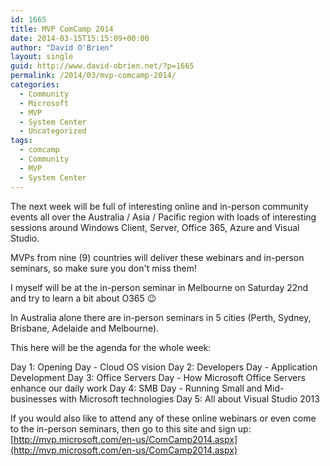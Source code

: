```yaml
---
id: 1665
title: MVP ComCamp 2014
date: 2014-03-15T15:15:09+00:00
author: "David O'Brien"
layout: single
guid: http://www.david-obrien.net/?p=1665
permalink: /2014/03/mvp-comcamp-2014/
categories:
  - Community
  - Microsoft
  - MVP
  - System Center
  - Uncategorized
tags:
  - comcamp
  - Community
  - MVP
  - System Center
---
```

The next week will be full of interesting online and in-person community events all over the Australia / Asia / Pacific region with loads of interesting sessions around Windows Client, Server, Office 365, Azure and Visual Studio.

MVPs from nine (9) countries will deliver these webinars and in-person seminars, so make sure you don't miss them!

I myself will be at the in-person seminar in Melbourne on Saturday 22nd and try to learn a bit about O365 😉

In Australia alone there are in-person seminars in 5 cities (Perth, Sydney, Brisbane, Adelaide and Melbourne).

This here will be the agenda for the whole week:


Day 1: Opening Day - Cloud OS vision
Day 2: Developers Day - Application Development
Day 3: Office Servers Day - How Microsoft Office Servers enhance our daily work
Day 4: SMB Day - Running Small and Mid-businesses with Microsoft technologies
Day 5: All about Visual Studio 2013

If you would also like to attend any of these online webinars or even come to the in-person seminars, then go to this site and sign up: [http://mvp.microsoft.com/en-us/ComCamp2014.aspx](http://mvp.microsoft.com/en-us/ComCamp2014.aspx)
